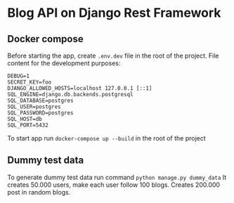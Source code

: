 # Blog API on Django Rest Framework

## Docker compose
Before starting the app, create `.env.dev` file in the root of the project. File content for the development purposes:
```
DEBUG=1
SECRET_KEY=foo
DJANGO_ALLOWED_HOSTS=localhost 127.0.0.1 [::1]
SQL_ENGINE=django.db.backends.postgresql
SQL_DATABASE=postgres
SQL_USER=postgres
SQL_PASSWORD=postgres
SQL_HOST=db
SQL_PORT=5432
```

To start app run `docker-compose up --build` in the root of the project

## Dummy test data

To generate dummy test data run command `python manage.py dummy_data`
It creates 50.000 users, make each user follow 100 blogs. Creates 200.000 post in random blogs. 